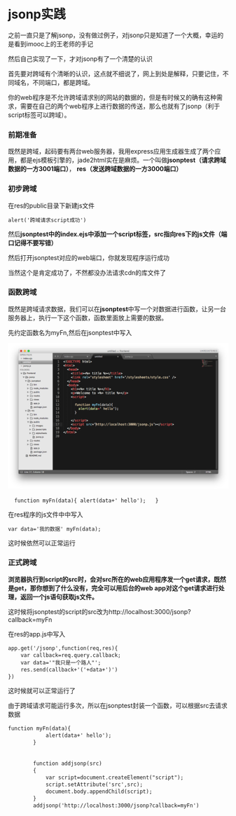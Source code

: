 # jsonp实践



之前一直只是了解jsonp，没有做过例子，对jsonp只是知道了一个大概，幸运的是看到imooc上的王老师的手记

然后自己实现了一下，才对jsonp有了一个清楚的认识

首先要对跨域有个清晰的认识，这点就不细说了，网上到处是解释，只要记住，不同域名，不同端口，都是跨域。

你的web程序是不允许跨域请求别的网站的数据的，但是有时候又的确有这种需求，需要在自己的两个web程序上进行数据的传送，那么也就有了jsonp（利于script标签可以跨域）。

### 前期准备

既然是跨域，起码要有两台web服务器，我用express应用生成器生成了两个应用，都是ejs模板引擎的，jade2html实在是麻烦。一个叫做**jsonptest（请求跨域数据的一方3001端口）**， **res（发送跨域数据的一方3000端口）**

### 初步跨域

在res的public目录下新建js文件

`alert('跨域请求script成功')`

然后**jsonptest中的index.ejs中添加一个script标签，src指向res下的js文件（端口记得不要写错）**

然后打开jsonptest对应的web端口，你就发现程序运行成功

当然这个是肯定成功了，不然都没办法请求cdn的库文件了

### 函数跨域

既然是跨域请求数据，我们可以在**jsonptest**中写一个对数据进行函数，让另一台服务器上，执行一下这个函数，函数里面放上需要的数据。

先约定函数名为myFn,然后在jsonptest中写入

![](https://github.com/inertiabeer/frontend/raw/master/img/hello.png)

`  function myFn(data){	alert(data+' hello');	}`

在res程序的js文件中中写入

`var data='我的数据'
myFn(data);`

这时候依然可以正常运行

### 正式跨域

**浏览器执行到script的src时，会对src所在的web应用程序发一个get请求，既然是get，那你想到了什么没有，完全可以用后台的web app对这个get请求进行处理，返回一个js语句获取js文件。**



这时候将jsonptest的script的src改为http://localhost:3000/jsonp?callback=myFn

在res的app.js中写入

```
app.get('/jsonp',function(req,res){
	var callback=req.query.callback;
	var data='"我只是一个路人"';
	res.send(callback+'('+data+')')
})
```

这时候就可以正常运行了

由于跨域请求可能运行多次，所以在jsonptest封装一个函数，可以根据src去请求数据

```
function myFn(data){
    		alert(data+' hello');
    	}


    	function addjsonp(src)
    	{
    		var script=document.createElement("script");
    		script.setAttribute('src',src);
    		document.body.appendChild(script);
    	}
    	addjsonp('http://localhost:3000/jsonp?callback=myFn')
```

























